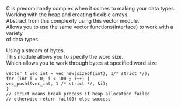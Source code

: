 C is predominantly complex when it comes to making your data types.  
Working with the heap and creating flexible arrays.  
Abstract from this complexity using this vector module.  
Allows you to use the same vector functions(interface) to work with a variety   
of data types.   

Using a stream of bytes.  
This module allows you to specify the word size.   
Which allows you to work through bytes at specified word size

`vector_t vec_int = vec_new(sizeof(int), 1/* strict */);`  
`for (int i = 0; i < 100 ; i++) {`  
  `vec_push(&vec_int, 1 /* strict */, &i);`  
`}`    
`// strict means break process if heap allocation failed`  
`// otherwise return fail(0) else success`  
